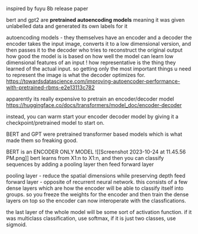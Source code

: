 inspired by fuyu 8b release paper

bert and gpt2 are **pretrained autoencoding models**
	meaning it was given unlabelled data and generated its own labels for it

 autoencoding models -
	 they themselves have an encoder and a decoder
	 the encoder takes the input image, converts it to a low dimensional version, and then passes it to the decoder who tries to reconstruct the original output
	 how good the model is is based on how well the model can learn low dimensional features of an input ! how representative is the thing they learned of the actual input. so getting only the most important things u need to represent the image is what the decoder optimizes for. 
https://towardsdatascience.com/improving-autoencoder-performance-with-pretrained-rbms-e2e13113c782

apparently its really expensive to pretrain an encoder/decoder model
https://huggingface.co/docs/transformers/model_doc/encoder-decoder

instead, you can warm start your encoder decoder model by giving it a checkpoint/pretrained model to start on. 

BERT and GPT were pretrained transformer based models which is what made them so freaking good.

BERT is an ENCODER ONLY MODEL
![[Screenshot 2023-10-24 at 11.45.56 PM.png]]
bert learns from X1:n to X1:n, and then you can classify sequences by adding a pooling layer then feed forward layer

pooling layer - reduce the spatial dimensions while preserving depth
feed forward layer - opposite of recurrent neural network. 
this consists of a few dense layers which are how the encoder will be able to classify itself into groups. so you freeze the weights for the encoder and then train the dense layers on top so the encoder can now interoperate with the classfications. 

the last layer of the whole model will be some sort of activation function. if it was multiclass classification, use softmax, if it is just two classes, use sigmoid. 
